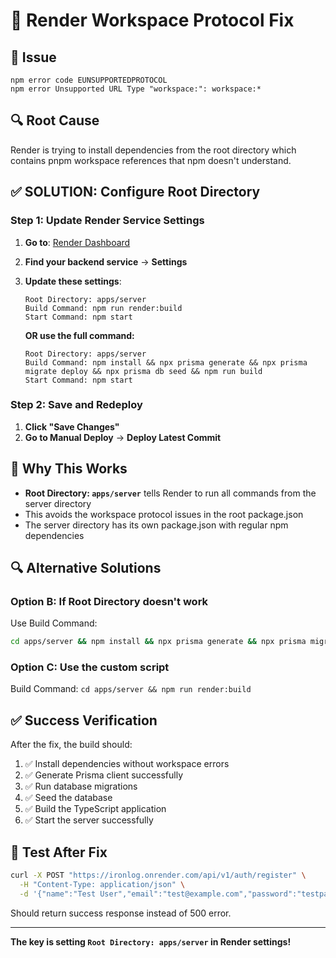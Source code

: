 # 🔧 Render Workspace Protocol Fix

## 🚨 Issue

```
npm error code EUNSUPPORTEDPROTOCOL
npm error Unsupported URL Type "workspace:": workspace:*
```

## 🔍 Root Cause

Render is trying to install dependencies from the root directory which contains pnpm workspace references that npm doesn't understand.

## ✅ **SOLUTION: Configure Root Directory**

### **Step 1: Update Render Service Settings**

1. **Go to**: [Render Dashboard](https://dashboard.render.com/)
2. **Find your backend service** → **Settings**
3. **Update these settings**:

   ```
   Root Directory: apps/server
   Build Command: npm run render:build
   Start Command: npm start
   ```

   **OR use the full command:**

   ```
   Root Directory: apps/server
   Build Command: npm install && npx prisma generate && npx prisma migrate deploy && npx prisma db seed && npm run build
   Start Command: npm start
   ```

### **Step 2: Save and Redeploy**

1. **Click "Save Changes"**
2. **Go to Manual Deploy** → **Deploy Latest Commit**

## 🎯 **Why This Works**

- **Root Directory: `apps/server`** tells Render to run all commands from the server directory
- This avoids the workspace protocol issues in the root package.json
- The server directory has its own package.json with regular npm dependencies

## 🔍 **Alternative Solutions**

### **Option B: If Root Directory doesn't work**

Use Build Command:

```bash
cd apps/server && npm install && npx prisma generate && npx prisma migrate deploy && npx prisma db seed && npm run build
```

### **Option C: Use the custom script**

Build Command: `cd apps/server && npm run render:build`

## ✅ **Success Verification**

After the fix, the build should:

1. ✅ Install dependencies without workspace errors
2. ✅ Generate Prisma client successfully
3. ✅ Run database migrations
4. ✅ Seed the database
5. ✅ Build the TypeScript application
6. ✅ Start the server successfully

## 🧪 **Test After Fix**

```bash
curl -X POST "https://ironlog.onrender.com/api/v1/auth/register" \
  -H "Content-Type: application/json" \
  -d '{"name":"Test User","email":"test@example.com","password":"testpass123"}'
```

Should return success response instead of 500 error.

---

**The key is setting `Root Directory: apps/server` in Render settings!**
